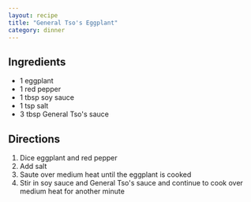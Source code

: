 ```yaml
---
layout: recipe
title: "General Tso's Eggplant"
category: dinner
---
```


## Ingredients
- 1 eggplant
- 1 red pepper
- 1 tbsp soy sauce
- 1 tsp salt
- 3 tbsp General Tso's sauce

## Directions

1. Dice eggplant and red pepper
2. Add salt
3. Saute over medium heat until the eggplant is cooked
4. Stir in soy sauce and General Tso's sauce and continue to cook over medium heat for another minute